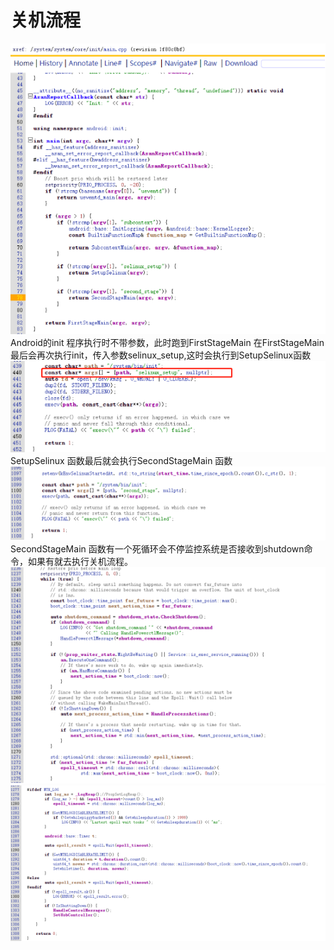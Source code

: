 # 关机流程

![Alt text](/tmpimage/image-1.png)
Android的init 程序执行时不带参数，此时跑到FirstStageMain
在FirstStageMain最后会再次执行init，传入参数selinux_setup,这时会执行到SetupSelinux函数
![Alt text](/tmpimage/image-2.png)
SetupSelinux  函数最后就会执行SecondStageMain 函数
![Alt text](/tmpimage/image-3.png)
SecondStageMain 函数有一个死循环会不停监控系统是否接收到shutdown命令，如果有就去执行关机流程。
![Alt text](/tmpimage/image-4.png)
![Alt text](/tmpimage/image-5.png)

